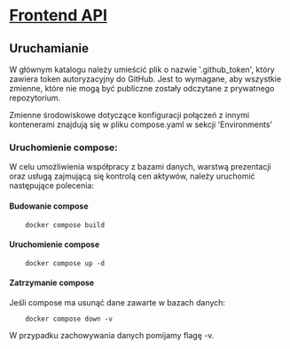 # [Frontend API](https://github.com/THD-C/Frontend_API)

## Uruchamianie

W głównym katalogu należy umieścić plik o nazwie '.github_token', który zawiera token autoryzacyjny do GitHub.
Jest to wymagane, aby wszystkie zmienne, które nie mogą być publiczne zostały odczytane z prywatnego repozytorium.

Zmienne środowiskowe dotyczące konfiguracji połączeń z innymi kontenerami znajdują się w pliku compose.yaml w sekcji 'Environments'

### Uruchomienie compose: 
W celu umożliwienia współpracy z bazami danych, warstwą prezentacji oraz usługą zajmującą się kontrolą cen aktywów, należy uruchomić następujące polecenia:

#### Budowanie compose

```commandline
    docker compose build
```

#### Uruchomienie compose

```commandline
    docker compose up -d
```

#### Zatrzymanie compose
Jeśli compose ma usunąć dane zawarte w bazach danych: 

```commandline
    docker compose down -v
```

W przypadku zachowywania danych pomijamy flagę -v.

